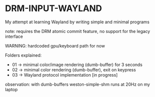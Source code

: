 # DRM-INPUT-WAYLAND
My attempt at learning Wayland by writing simple and minimal programs

note: requires the DRM atomic commit feature, no support for the legacy interface

WARNING: hardcoded gpu/keyboard path for now

Folders explained:
* 01 -> minimal color/image rendering (dumb-buffer) for 3 seconds
* 02 -> minimal color rendering (dumb-buffer), exit on keypress
* 03 -> Wayland protocol implementation [in progress]

observation: with dumb-buffers weston-simple-shm runs at 20Hz on my laptop
